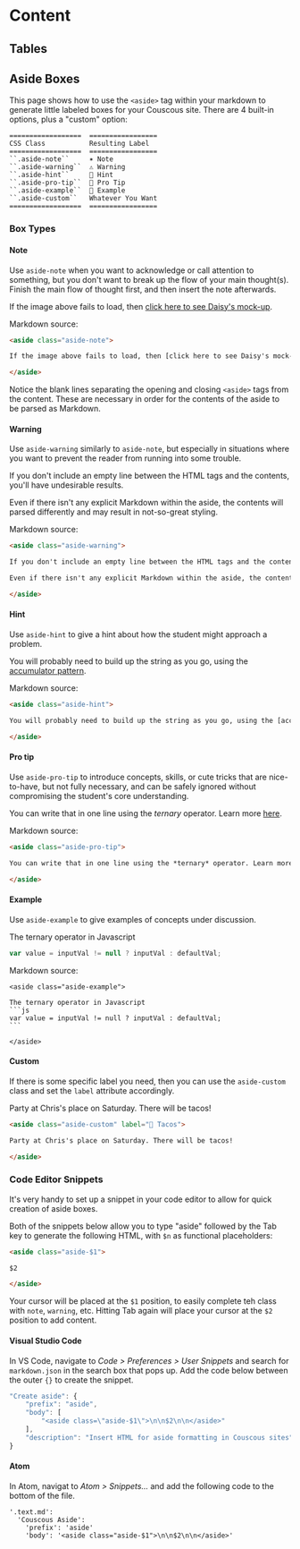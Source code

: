# Content

## Tables

<!--table-->

<!--endtable-->

## Aside Boxes

This page shows how to use the `<aside>` tag within your markdown to generate little labeled boxes for your Couscous site. There are 4 built-in options, plus a "custom" option:

```eval_rst
==================  =================
CSS Class           Resulting Label
==================  =================
``.aside-note``     ✶ Note
``.aside-warning``  ⚠️ Warning
``.aside-hint``     🤔 Hint
``.aside-pro-tip``  🎻 Pro Tip
``.aside-example``  🔦 Example
``.aside-custom``   Whatever You Want
==================  =================
```

### Box Types

#### Note

Use `aside-note` when you want to acknowledge or call attention to something, but you don't want to break up the flow of your main thought(s). Finish the main flow of thought first, and then insert the note afterwards.

<aside class="aside-note">

If the image above fails to load, then [click here to see Daisy's mock-up](#).

</aside>

Markdown source:

```html
<aside class="aside-note">

If the image above fails to load, then [click here to see Daisy's mock-up](#).

</aside>
```

<aside class="aside-note">

Notice the blank lines separating the opening and closing `<aside>` tags from the content. These are necessary in order for the contents of the aside to be parsed as Markdown.

</aside>

#### Warning

Use `aside-warning` similarly to `aside-note`, but especially in situations where you want to prevent the reader from running into some trouble.

<aside class="aside-warning">

If you don't include an empty line between the HTML tags and the contents, you'll have undesirable results.

Even if there isn't any explicit Markdown within the aside, the contents will parsed differently and may result in not-so-great styling.

</aside>

Markdown source:

```html
<aside class="aside-warning">

If you don't include an empty line between the HTML tags and the contents, you'll have undesirable results.

Even if there isn't any explicit Markdown within the aside, the contents will parsed differently and may result in not-so-great styling.

</aside>
```

#### Hint

Use `aside-hint` to give a hint about how the student might approach a problem.

<aside class="aside-hint">

You will probably need to build up the string as you go, using the [accumulator pattern](#).

</aside>

Markdown source:

```html
<aside class="aside-hint">

You will probably need to build up the string as you go, using the [accumulator pattern](#).

</aside>
```

#### Pro tip

Use `aside-pro-tip` to introduce concepts, skills, or cute tricks that are nice-to-have, but not fully necessary, and can be safely ignored without compromising the student's core understanding.

<aside class="aside-pro-tip">

You can write that in one line using the *ternary* operator. Learn more [here](#).

</aside>

Markdown source:

```html
<aside class="aside-pro-tip">

You can write that in one line using the *ternary* operator. Learn more [here](#).

</aside>
```

#### Example

Use `aside-example` to give examples of concepts under discussion.

<aside class="aside-example">

The ternary operator in Javascript
```js
var value = inputVal != null ? inputVal : defaultVal;
```

</aside>

Markdown source:

~~~
<aside class="aside-example">

The ternary operator in Javascript
```js
var value = inputVal != null ? inputVal : defaultVal;
```

</aside>
~~~

#### Custom

If there is some specific label you need, then you can use the `aside-custom` class and set the `label` attribute accordingly.

<aside class="aside-custom" label="🌮 Tacos">

Party at Chris's place on Saturday. There will be tacos!

</aside>

```html
<aside class="aside-custom" label="🌮 Tacos">

Party at Chris's place on Saturday. There will be tacos!

</aside>
```

### Code Editor Snippets

It's very handy to set up a snippet in your code editor to allow for quick creation of aside boxes.

Both of the snippets below allow you to type "aside" followed by the Tab key to generate the following HTML, with `$n` as functional placeholders:

```html
<aside class="aside-$1">

$2

</aside>
```

Your cursor will be placed at the `$1` position, to easily complete teh class with `note`, `warning`, etc. Hitting Tab again will place your cursor at the `$2` position to add content.

#### Visual Studio Code

In VS Code, navigate to *Code > Preferences > User Snippets* and search for `markdown.json` in the search box that pops up. Add the code below between the outer `{}` to create the snippet.

```js
"Create aside": {
    "prefix": "aside",
    "body": [
        "<aside class=\"aside-$1\">\n\n$2\n\n</aside>"
    ],
    "description": "Insert HTML for aside formatting in Couscous sites"
}
```

#### Atom

In Atom, navigat to *Atom > Snippets...* and add the following code to the bottom of the file.

```
'.text.md':
  'Couscous Aside':
    'prefix': 'aside'
    'body': '<aside class="aside-$1">\n\n$2\n\n</aside>'
```

